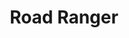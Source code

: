 ---
title: "Road Ranger"
url: /loves-park/road-ranger-east-riverside-boulevard/
shop: convenience
---